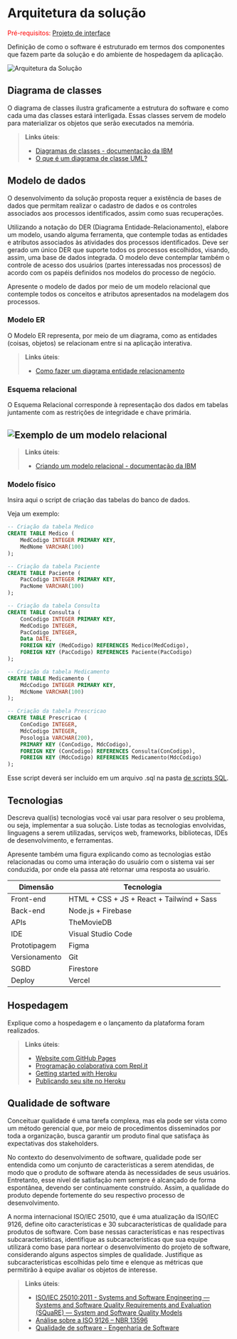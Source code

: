 # Arquitetura da solução

<span style="color:red">Pré-requisitos: <a href="04-Projeto-interface.md"> Projeto de interface</a></span>

Definição de como o software é estruturado em termos dos componentes que fazem parte da solução e do ambiente de hospedagem da aplicação.

![Arquitetura da Solução](images/arquitetura.png)

## Diagrama de classes

O diagrama de classes ilustra graficamente a estrutura do software e como cada uma das classes estará interligada. Essas classes servem de modelo para materializar os objetos que serão executados na memória.

> **Links úteis**:
> - [Diagramas de classes - documentação da IBM](https://www.ibm.com/docs/pt-br/rational-soft-arch/9.7.0?topic=diagrams-class)
> - [O que é um diagrama de classe UML?](https://www.lucidchart.com/pages/pt/o-que-e-diagrama-de-classe-uml)

##  Modelo de dados

O desenvolvimento da solução proposta requer a existência de bases de dados que permitam realizar o cadastro de dados e os controles associados aos processos identificados, assim como suas recuperações.

Utilizando a notação do DER (Diagrama Entidade-Relacionamento), elabore um modelo, usando alguma ferramenta, que contemple todas as entidades e atributos associados às atividades dos processos identificados. Deve ser gerado um único DER que suporte todos os processos escolhidos, visando, assim, uma base de dados integrada. O modelo deve contemplar também o controle de acesso dos usuários (partes interessadas nos processos) de acordo com os papéis definidos nos modelos do processo de negócio.

Apresente o modelo de dados por meio de um modelo relacional que contemple todos os conceitos e atributos apresentados na modelagem dos processos.

### Modelo ER

O Modelo ER representa, por meio de um diagrama, como as entidades (coisas, objetos) se relacionam entre si na aplicação interativa.

> **Links úteis**:
> - [Como fazer um diagrama entidade relacionamento](https://www.lucidchart.com/pages/pt/como-fazer-um-diagrama-entidade-relacionamento)

### Esquema relacional

O Esquema Relacional corresponde à representação dos dados em tabelas juntamente com as restrições de integridade e chave primária.
 

![Exemplo de um modelo relacional](images/modelo_relacional.png "Exemplo de modelo relacional.")
---

> **Links úteis**:
> - [Criando um modelo relacional - documentação da IBM](https://www.ibm.com/docs/pt-br/cognos-analytics/12.0.0?topic=designer-creating-relational-model)

### Modelo físico

Insira aqui o script de criação das tabelas do banco de dados.

Veja um exemplo:

```sql
-- Criação da tabela Medico
CREATE TABLE Medico (
    MedCodigo INTEGER PRIMARY KEY,
    MedNome VARCHAR(100)
);

-- Criação da tabela Paciente
CREATE TABLE Paciente (
    PacCodigo INTEGER PRIMARY KEY,
    PacNome VARCHAR(100)
);

-- Criação da tabela Consulta
CREATE TABLE Consulta (
    ConCodigo INTEGER PRIMARY KEY,
    MedCodigo INTEGER,
    PacCodigo INTEGER,
    Data DATE,
    FOREIGN KEY (MedCodigo) REFERENCES Medico(MedCodigo),
    FOREIGN KEY (PacCodigo) REFERENCES Paciente(PacCodigo)
);

-- Criação da tabela Medicamento
CREATE TABLE Medicamento (
    MdcCodigo INTEGER PRIMARY KEY,
    MdcNome VARCHAR(100)
);

-- Criação da tabela Prescricao
CREATE TABLE Prescricao (
    ConCodigo INTEGER,
    MdcCodigo INTEGER,
    Posologia VARCHAR(200),
    PRIMARY KEY (ConCodigo, MdcCodigo),
    FOREIGN KEY (ConCodigo) REFERENCES Consulta(ConCodigo),
    FOREIGN KEY (MdcCodigo) REFERENCES Medicamento(MdcCodigo)
);
```
Esse script deverá ser incluído em um arquivo .sql na pasta [de scripts SQL](../src/db).


## Tecnologias

Descreva qual(is) tecnologias você vai usar para resolver o seu problema, ou seja, implementar a sua solução. Liste todas as tecnologias envolvidas, linguagens a serem utilizadas, serviços web, frameworks, bibliotecas, IDEs de desenvolvimento, e ferramentas.

Apresente também uma figura explicando como as tecnologias estão relacionadas ou como uma interação do usuário com o sistema vai ser conduzida, por onde ela passa até retornar uma resposta ao usuário.


| **Dimensão**   | **Tecnologia**  |
| ---            | ---             |
| Front-end      | HTML + CSS + JS + React + Tailwind + Sass |
| Back-end       | Node.js + Firebase |
| APIs | TheMovieDB |
| IDE | Visual Studio Code|
| Prototipagem | Figma |
| Versionamento | Git |
| SGBD           | Firestore |
| Deploy         | Vercel |


## Hospedagem

Explique como a hospedagem e o lançamento da plataforma foram realizados.

> **Links úteis**:
> - [Website com GitHub Pages](https://pages.github.com/)
> - [Programação colaborativa com Repl.it](https://repl.it/)
> - [Getting started with Heroku](https://devcenter.heroku.com/start)
> - [Publicando seu site no Heroku](http://pythonclub.com.br/publicando-seu-hello-world-no-heroku.html)

## Qualidade de software

Conceituar qualidade é uma tarefa complexa, mas ela pode ser vista como um método gerencial que, por meio de procedimentos disseminados por toda a organização, busca garantir um produto final que satisfaça às expectativas dos stakeholders.

No contexto do desenvolvimento de software, qualidade pode ser entendida como um conjunto de características a serem atendidas, de modo que o produto de software atenda às necessidades de seus usuários. Entretanto, esse nível de satisfação nem sempre é alcançado de forma espontânea, devendo ser continuamente construído. Assim, a qualidade do produto depende fortemente do seu respectivo processo de desenvolvimento.

A norma internacional ISO/IEC 25010, que é uma atualização da ISO/IEC 9126, define oito características e 30 subcaracterísticas de qualidade para produtos de software. Com base nessas características e nas respectivas subcaracterísticas, identifique as subcaracterísticas que sua equipe utilizará como base para nortear o desenvolvimento do projeto de software, considerando alguns aspectos simples de qualidade. Justifique as subcaracterísticas escolhidas pelo time e elenque as métricas que permitirão à equipe avaliar os objetos de interesse.

> **Links úteis**:
> - [ISO/IEC 25010:2011 - Systems and Software Engineering — Systems and Software Quality Requirements and Evaluation (SQuaRE) — System and Software Quality Models](https://www.iso.org/standard/35733.html/)
> - [Análise sobre a ISO 9126 – NBR 13596](https://www.tiespecialistas.com.br/analise-sobre-iso-9126-nbr-13596/)
> - [Qualidade de software - Engenharia de Software](https://www.devmedia.com.br/qualidade-de-software-engenharia-de-software-29/18209)
